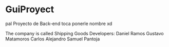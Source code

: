 # GuiProyect
pal Proyecto de Back-end
toca ponerle nombre xd

The company is called Shipping Goods
Developers:
Daniel Ramos
Gustavo Matamoros
Carlos Alejandro
Samuel Pantoja

